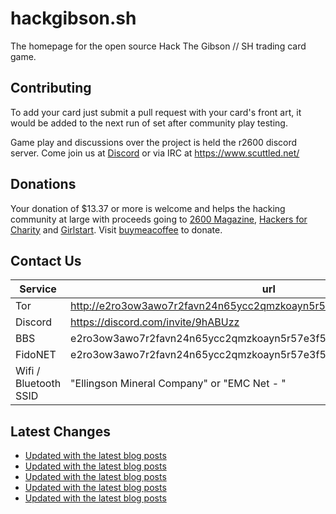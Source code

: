 # hackgibson.sh
The homepage for the open source Hack The Gibson // SH trading card game.


## Contributing

To add your card just submit a pull request with your card's front art, it would be added to the next run of set after community play testing.

Game play and discussions over the project is held the r2600 discord server. Come join us at [Discord](https://discord.com/invite/9hABUzz) or via IRC at https://www.scuttled.net/


## Donations

Your donation of $13.37 or more is welcome and helps the hacking community at large with proceeds going to [2600 Magazine](https://2600.com/), [Hackers for Charity](https://hackersforcharity.org) and [Girlstart](https://girlstart.org).  Visit [buymeacoffee](https://www.buymeacoffee.com/hackgibson.sh) to donate.


## Contact Us

Service | url
-|-
Tor | http://e2ro3ow3awo7r2favn24n65ycc2qmzkoayn5r57e3f56nvjwdcgg32ad.onion
Discord | https://discord.com/invite/9hABUzz
BBS | e2ro3ow3awo7r2favn24n65ycc2qmzkoayn5r57e3f56nvjwdcgg32ad.onion:23
FidoNET | e2ro3ow3awo7r2favn24n65ycc2qmzkoayn5r57e3f56nvjwdcgg32ad.onion:24554
Wifi / Bluetooth SSID | "Ellingson Mineral Company" or "EMC Net - <fidonet address>"

## Latest Changes
<!-- BLOG-POST-LIST:START -->
- [Updated with the latest blog posts](https://github.com/DFW2600/hackgibson.sh/commit/311c691269ddf7b3fb959fd4dae97b3fce6a172c)
- [Updated with the latest blog posts](https://github.com/DFW2600/hackgibson.sh/commit/31aa12338c8eba0a60652dc6f69fd5a3ebdc44c7)
- [Updated with the latest blog posts](https://github.com/DFW2600/hackgibson.sh/commit/30f4cc5724bc11a79648684009bc78b512b64c40)
- [Updated with the latest blog posts](https://github.com/DFW2600/hackgibson.sh/commit/32b14c3e4a67de67a4ce2017977f1cb37f8e2906)
- [Updated with the latest blog posts](https://github.com/DFW2600/hackgibson.sh/commit/db3d61a28060dbef35e6dd1d5111a29d116f2175)
<!-- BLOG-POST-LIST:END -->
